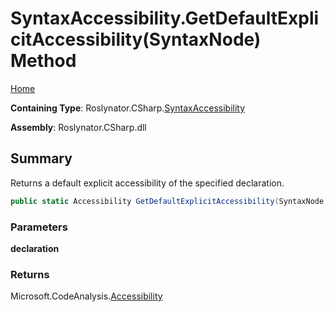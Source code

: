 <a name="_top"></a>

# SyntaxAccessibility\.GetDefaultExplicitAccessibility\(SyntaxNode\) Method

[Home](../../../../README.md#_top)

**Containing Type**: Roslynator\.CSharp\.[SyntaxAccessibility](../README.md#_top)

**Assembly**: Roslynator\.CSharp\.dll

## Summary

Returns a default explicit accessibility of the specified declaration\.

```csharp
public static Accessibility GetDefaultExplicitAccessibility(SyntaxNode declaration)
```

### Parameters

**declaration**

### Returns

Microsoft\.CodeAnalysis\.[Accessibility](https://docs.microsoft.com/en-us/dotnet/api/microsoft.codeanalysis.accessibility)

